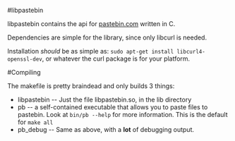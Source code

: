 #libpastebin

libpastebin contains the api for [pastebin.com](http://pastebin.com/) written in C.

Dependencies are simple for the library, since only libcurl is needed.

Installation _should_ be as simple as:
```sudo apt-get install libcurl4-openssl-dev```, or whatever the curl package is for your platform.

#Compiling

The makefile is pretty braindead and only builds 3 things:
* libpastebin -- Just the file libpastebin.so, in the lib directory
* pb -- a self-contained executable that allows you to paste files to pastebin. Look at ```bin/pb --help``` for more information. This is the default for ```make all```
* pb_debug -- Same as above, with a **lot** of debugging output.
